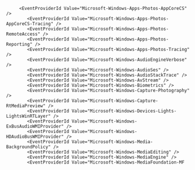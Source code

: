          <EventProviderId Value="Microsoft-Windows-Apps-Photos-AppCoreCS" />
            <EventProviderId Value="Microsoft-Windows-Apps-Photos-AppCoreCS-Tracing" />
            <EventProviderId Value="Microsoft-Windows-Apps-Photos-RemoteAccess" />
            <EventProviderId Value="Microsoft-Windows-Apps-Photos-Reporting" />
            <EventProviderId Value="Microsoft-Windows-Apps-Photos-Tracing" />
            <EventProviderId Value="Microsoft-Windows-AudioEngineVerbose" />
            <EventProviderId Value="Microsoft-Windows-AudioSes" />
            <EventProviderId Value="Microsoft-Windows-AudioStackTrace" />
            <EventProviderId Value="Microsoft-Windows-AvStream" />
            <EventProviderId Value="Microsoft-Windows-Biometrics" />
            <EventProviderId Value="Microsoft-Windows-Capture-Photography" />
            <EventProviderId Value="Microsoft-Windows-Capture-RtMediaPreview" />
            <EventProviderId Value="Microsoft-Windows-Devices-Lights-LightsWinRTLayer" />
            <EventProviderId Value="Microsoft-Windows-ExBusAudioWMIProvider" />
            <EventProviderId Value="Microsoft-Windows-HDAudioBusWMIProvider" />
            <EventProviderId Value="Microsoft-Windows-Media-BackgroundPolicy" />
            <EventProviderId Value="Microsoft-Windows-MediaEditing" />
            <EventProviderId Value="Microsoft-Windows-MediaEngine" />
            <EventProviderId Value="Microsoft-Windows-MediaFoundation-MF